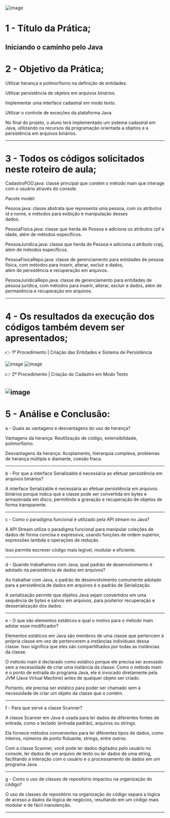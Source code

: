 ![image](https://github.com/Wfelipetm/MissaoPraticaN1_Mundo3/assets/108297008/262d833e-618d-480c-83cd-8f856715ebd8)








#  1 - Título da Prática;
  Iniciando o caminho pelo Java
--------------------------------------------------------------------------------------------------------------
#  2 - Objetivo da Prática;
  Utilizar herança e polimorfismo na  definição de entidades.
  
  Utilizar persistência de objetos em arquivos binários.
  
  Implementar uma interface cadastral em modo texto.
  
  Utilizar o controle de exceções da plataforma Java.
  
  No final do projeto, o aluno terá implementado um sistema cadastral em Java, utilizando os recursos da programação orientada a objetos 
  e a persistência em arquivos binários.
  
--------------------------------------------------------------------------------------------------------------
#  3 - Todos os códigos solicitados neste roteiro de aula;
  
  CadastroPOO.java: classe principal que contém o método main que interage com o usuário através do console.
	
  Pacote model:
 	
  Pessoa.java: classe abstrata que representa uma pessoa, com os atributos id e nome, e métodos para exibição e manipulação desses 	 
  dados.
	
  PessoaFisica.java: classe que herda de Pessoa e adiciona os atributos cpf e idade, além de métodos específicos.
 
  PessoaJuridica.java: classe que herda de Pessoa e adiciona o atributo cnpj, além de métodos específicos.
	
  PessoaFisicaRepo.java: classe de gerenciamento para entidades de pessoa física, com métodos para inserir, alterar, excluir e dados,     
  além de persistência e recuperação em arquivos.
	
  PessoaJuridicaRepo.java: classe de gerenciamento para entidades de pessoa jurídica, com métodos para inserir, alterar, excluir e 
  dados, além de permanência e recuperação em arquivos.
  
--------------------------------------------------------------------------------------------------------------
#  4 - Os resultados da execução dos códigos também devem ser apresentados;

👉 1º Procedimento | Criação das Entidades e Sistema de Persistência

![image](https://github.com/Wfelipetm/MissaoPraticaN1_Mundo3/assets/108297008/1940264d-3d0b-48a1-bfce-6fb35ccf2418)
![image](https://github.com/Wfelipetm/MissaoPraticaN1_Mundo3/assets/108297008/b7c3db42-977f-4161-a01d-f4c6ddfe55d2)




👉 2º Procedimento | Criação do Cadastro em Modo Texto

![image](https://github.com/Wfelipetm/MissaoPraticaN1_Mundo3/assets/108297008/f491c90b-7352-4a0e-8332-9dac64c3057d)
--------------------------------------------------------------------------------------------------------------
#  5 - Análise e Conclusão:

a - Quais as vantagens e desvantagens do uso de herança?

Vantagens da herança:
Reutilização de código, extensibilidade, polimorfismo.


Desvantagens da herança:
Acoplamento, hierarquia complexa, problemas de herança múltipla e diamante, 
coesão fraca.

--------------------------------------------------------------------------------------------------------------

b - Por que a interface Serializable é necessária ao efetuar persistência em arquivos binários?

A interface Serializable é necessária ao efetuar persistência em arquivos binários porque indica que a classe pode ser convertida em bytes e armazenada em disco, permitindo a gravação e recuperação de objetos de forma transparente.

--------------------------------------------------------------------------------------------------------------

c - Como o paradigma funcional é utilizado pela API stream no Java?

A API Stream utiliza o paradigma funcional para manipular coleções de dados de forma concisa e expressiva, usando funções de ordem superior, expressões lambda e operações de redução. 

Isso permite escrever código mais legível, modular e eficiente.

--------------------------------------------------------------------------------------------------------------

d - Quando trabalhamos com Java, qual padrão de desenvolvimento é adotado na persistência de dados em arquivos?

Ao trabalhar com Java, o padrão de desenvolvimento comumente adotado para a persistência de dados em arquivos é o padrão de Serialização. 

A serialização permite que objetos Java sejam convertidos em uma sequência de bytes e salvos em arquivos, 
para posterior recuperação e desserialização dos dados. 

--------------------------------------------------------------------------------------------------------------

e - O que são elementos estáticos e qual o motivo para o método main adotar esse modificador?

Elementos estáticos em Java são membros de uma classe que pertencem à própria classe em vez de pertencerem a instâncias individuais dessa classe. Isso significa que eles são compartilhados por todas as instâncias da classe.

O método main é declarado como estático porque ele precisa ser acessado sem a necessidade de criar uma instância da classe. Como o método main é o ponto de entrada do programa Java, ele é invocado diretamente pela JVM (Java Virtual Machine) antes de qualquer objeto ser criado. 

Portanto, ele precisa ser estático para poder ser chamado sem a necessidade de criar um objeto da classe que o contém.

--------------------------------------------------------------------------------------------------------------

f - Para que serve a classe Scanner?

A classe Scanner em Java é usada para ler dados de diferentes fontes de entrada, como o teclado (entrada padrão), arquivos ou strings. 

Ela fornece métodos convenientes para ler diferentes tipos de dados, como inteiros, números de ponto flutuante, strings, entre outros.

Com a classe Scanner, você pode ler dados digitados pelo usuário no console, ler dados de um arquivo de texto ou ler dados de uma string, facilitando a interação com o usuário e o processamento de dados em um programa Java.

--------------------------------------------------------------------------------------------------------------

g - Como o uso de classes de repositório impactou na organização do código?

O uso de classes de repositório na organização do código separa a lógica de acesso a dados da lógica de negócios, resultando em um código mais modular e de fácil manutenção.

--------------------------------------------------------------------------------------------------------------





